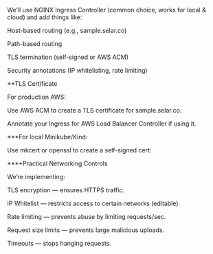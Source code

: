We’ll use NGINX Ingress Controller (common choice, works for local & cloud) and add things like:

Host-based routing (e.g., sample.selar.co)

Path-based routing

TLS termination (self-signed or AWS ACM)

Security annotations (IP whitelisting, rate limiting)

**TLS Certificate

For production AWS:

Use AWS ACM to create a TLS certificate for sample.selar.co.

Annotate your Ingress for AWS Load Balancer Controller if using it.

***For local Minikube/Kind:

Use mkcert or openssl to create a self-signed cert:

****Practical Networking Controls

We’re implementing:

TLS encryption — ensures HTTPS traffic.

IP Whitelist — restricts access to certain networks (editable).

Rate limiting — prevents abuse by limiting requests/sec.

Request size limits — prevents large malicious uploads.

Timeouts — stops hanging requests.